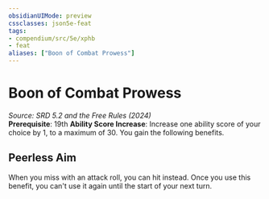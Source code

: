 ```yaml
---
obsidianUIMode: preview
cssclasses: json5e-feat
tags:
- compendium/src/5e/xphb
- feat
aliases: ["Boon of Combat Prowess"]
---
```

# Boon of Combat Prowess
*Source: SRD 5.2 and the Free Rules (2024)*  
**Prerequisite**: 19th
**Ability Score Increase**: Increase one ability score of your choice by 1, to a maximum of 30.
You gain the following benefits.

## Peerless Aim

When you miss with an attack roll, you can hit instead. Once you use this benefit, you can't use it again until the start of your next turn.